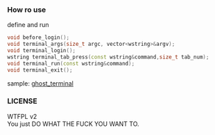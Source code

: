 ### How ro use  

define and run  
```c++
void before_login();
void terminal_args(size_t argc, vector<wstring>&argv);
void terminal_login();
wstring terminal_tab_press(const wstring&command,size_t tab_num);
void terminal_run(const wstring&command);
void terminal_exit();
```

sample: [ghost_terminal]( https://github.com/steve02081504/ghost_terminal )

### LICENSE  
WTFPL v2  
You just DO WHAT THE FUCK YOU WANT TO.  
